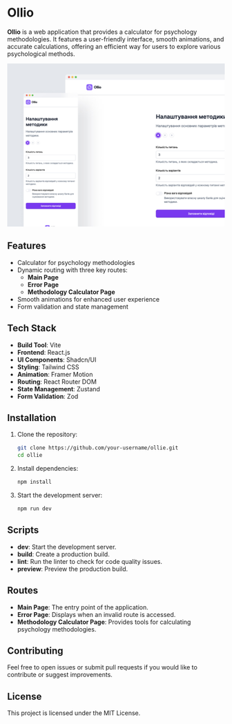 # Ollio

**Ollio** is a web application that provides a calculator for psychology methodologies. It features a user-friendly interface, smooth animations, and accurate calculations, offering an efficient way for users to explore various psychological methods.

![Methodology calculator page image](/ollio-methodology.jpg)


## Features

- Calculator for psychology methodologies
- Dynamic routing with three key routes:
  - **Main Page**
  - **Error Page**
  - **Methodology Calculator Page**
- Smooth animations for enhanced user experience
- Form validation and state management

## Tech Stack

- **Build Tool**: Vite
- **Frontend**: React.js
- **UI Components**: Shadcn/UI
- **Styling**: Tailwind CSS
- **Animation**: Framer Motion
- **Routing**: React Router DOM
- **State Management**: Zustand
- **Form Validation**: Zod

## Installation

1. Clone the repository:

   ```bash
   git clone https://github.com/your-username/ollie.git
   cd ollie
   ```

2. Install dependencies:

   ```bash
   npm install
   ```

3. Start the development server:

   ```bash
   npm run dev
   ```

## Scripts

- **dev**: Start the development server.
- **build**: Create a production build.
- **lint**: Run the linter to check for code quality issues.
- **preview**: Preview the production build.

## Routes

- **Main Page**: The entry point of the application.
- **Error Page**: Displays when an invalid route is accessed.
- **Methodology Calculator Page**: Provides tools for calculating psychology methodologies.

## Contributing

Feel free to open issues or submit pull requests if you would like to contribute or suggest improvements.

## License

This project is licensed under the MIT License.
